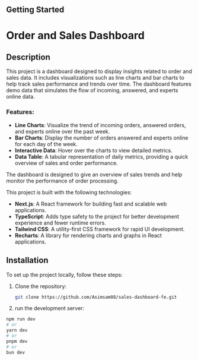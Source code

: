 
## Getting Started

# Order and Sales Dashboard

## Description
This project is a dashboard designed to display insights related to order and sales data. It includes visualizations such as line charts and bar charts to help track sales performance and trends over time. The dashboard features demo data that simulates the flow of incoming, answered, and experts online data.

### Features:
- **Line Charts**: Visualize the trend of incoming orders, answered orders, and experts online over the past week.
- **Bar Charts**: Display the number of orders answered and experts online for each day of the week.
- **Interactive Data**: Hover over the charts to view detailed metrics.
- **Data Table**: A tabular representation of daily metrics, providing a quick overview of sales and order performance.

  
The dashboard is designed to give an overview of sales trends and help monitor the performance of order processing.

This project is built with the following technologies:

- **Next.js**: A React framework for building fast and scalable web applications.
- **TypeScript**: Adds type safety to the project for better development experience and fewer runtime errors.
- **Tailwind CSS**: A utility-first CSS framework for rapid UI development.
- **Recharts**: A library for rendering charts and graphs in React applications.

## Installation

To set up the project locally, follow these steps:

1. Clone the repository:
   ```bash
   git clone https://github.com/Asimsam08/sales-dashboard-fe.git


2.  run the development server:

```bash
npm run dev
# or
yarn dev
# or
pnpm dev
# or
bun dev
